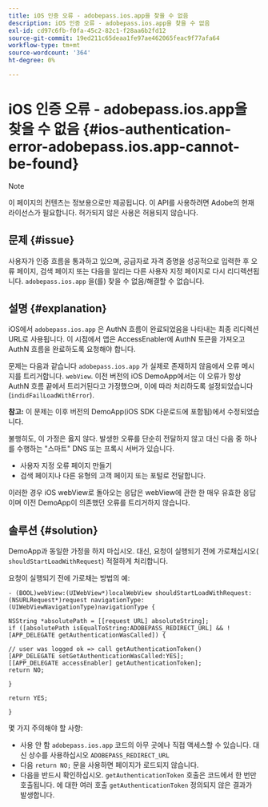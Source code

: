 ```yaml
---
title: iOS 인증 오류 - adobepass.ios.app을 찾을 수 없음
description: iOS 인증 오류 - adobepass.ios.app을 찾을 수 없음
exl-id: cd97c6fb-f0fa-45c2-82c1-f28aa6b2fd12
source-git-commit: 19ed211c65deaa1fe97ae462065feac9f77afa64
workflow-type: tm+mt
source-wordcount: '364'
ht-degree: 0%

---
```


# iOS 인증 오류 - adobepass.ios.app을 찾을 수 없음 {#ios-authentication-error-adobepass.ios.app-cannot-be-found}

>[!NOTE]
>
>이 페이지의 컨텐츠는 정보용으로만 제공됩니다. 이 API를 사용하려면 Adobe의 현재 라이선스가 필요합니다. 허가되지 않은 사용은 허용되지 않습니다.

## 문제 {#issue}

사용자가 인증 흐름을 통과하고 있으며, 공급자로 자격 증명을 성공적으로 입력한 후 오류 페이지, 검색 페이지 또는 다음을 알리는 다른 사용자 지정 페이지로 다시 리디렉션됩니다. `adobepass.ios.app` 을(를) 찾을 수 없음/해결할 수 없습니다.

## 설명 {#explanation}

iOS에서 `adobepass.ios.app` 은 AuthN 흐름이 완료되었음을 나타내는 최종 리디렉션 URL로 사용됩니다. 이 시점에서 앱은 AccessEnabler에 AuthN 토큰을 가져오고 AuthN 흐름을 완료하도록 요청해야 합니다.

문제는 다음과 같습니다 `adobepass.ios.app` 가 실제로 존재하지 않음에서 오류 메시지를 트리거합니다. `webView`. 이전 버전의 iOS DemoApp에서는 이 오류가 항상 AuthN 흐름 끝에서 트리거된다고 가정했으며, 이에 따라 처리하도록 설정되었습니다(`indidFailLoadWithError`).

**참고:** 이 문제는 이후 버전의 DemoApp(iOS SDK 다운로드에 포함됨)에서 수정되었습니다.

불행히도, 이 가정은 옳지 않다. 발생한 오류를 단순히 전달하지 않고 대신 다음 중 하나를 수행하는 &quot;스마트&quot; DNS 또는 프록시 서버가 있습니다.

- 사용자 지정 오류 페이지 만들기
- 검색 페이지나 다른 유형의 고객 페이지 또는 포털로 전달합니다.

이러한 경우 iOS webView로 돌아오는 응답은 webView에 관한 한 매우 유효한 응답이며 이전 DemoApp이 의존했던 오류를 트리거하지 않습니다.

## 솔루션 {#solution}

DemoApp과 동일한 가정을 하지 마십시오. 대신, 요청이 실행되기 전에 가로채십시오( `shouldStartLoadWithRequest`) 적절하게 처리합니다.

요청이 실행되기 전에 가로채는 방법의 예:

```obj-c
- (BOOL)webView:(UIWebView*)localWebView shouldStartLoadWithRequest:(NSURLRequest*)request navigationType:(UIWebViewNavigationType)navigationType {

NSString *absolutePath = [[request URL] absoluteString]; 
if ([absolutePath isEqualToString:ADOBEPASS_REDIRECT_URL] && ![APP_DELEGATE getAuthenticationWasCalled]) {

// user was logged ok => call getAuthenticationToken() 
[APP_DELEGATE setGetAuthenticationWasCalled:YES]; 
[[APP_DELEGATE accessEnabler] getAuthenticationToken];
return NO;

}

return YES;

}
```

몇 가지 주의해야 할 사항:

- 사용 안 함 `adobepass.ios.app` 코드의 아무 곳에나 직접 액세스할 수 있습니다. 대신 상수를 사용하십시오 `ADOBEPASS_REDIRECT_URL`
- 다음 `return NO;` 문을 사용하면 페이지가 로드되지 않습니다.
- 다음을 반드시 확인하십시오. `getAuthenticationToken` 호출은 코드에서 한 번만 호출됩니다. 에 대한 여러 호출 `getAuthenticationToken` 정의되지 않은 결과가 발생합니다.
